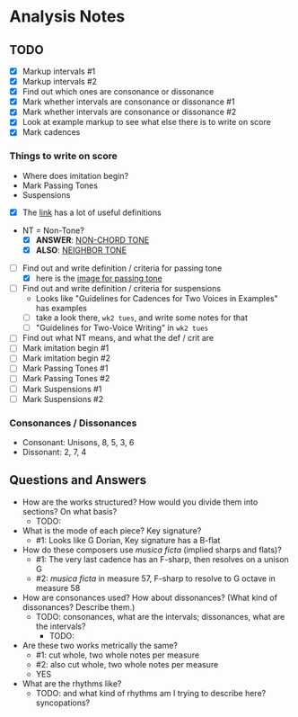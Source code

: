 # Analysis Notes

## TODO

- [x] Markup intervals #1
- [x] Markup intervals #2
- [x] Find out which ones are consonance or dissonance
- [x] Mark whether intervals are consonance or dissonance #1
- [x] Mark whether intervals are consonance or dissonance #2
- [x] Look at example markup to see what else there is to write on score
- [x] Mark cadences

### Things to write on score

- Where does imitation begin?
- Mark Passing Tones
- Suspensions
- [x] The [link](http://openmusictheory.com/embellishingTones.html) has a lot of useful definitions
- NT = Non-Tone?
  - [x] **ANSWER**: [NON-CHORD TONE](https://i.imgur.com/O1siCzX.png)
  - [x] **ALSO**: [NEIGHBOR TONE](https://i.imgur.com/QoytSSq.png)
- [ ] Find out and write definition / criteria for passing tone
  - [x] here is the [image for passing tone](https://i.imgur.com/z3GRNWd.png)
- [ ] Find out and write definition / criteria for suspensions
  - Looks like "Guidelines for Cadences for Two Voices in Examples" has examples
  - [ ] take a look there, `wk2 tues`, and write some notes for that
  - [ ] "Guidelines for Two-Voice Writing" in `wk2 tues`
- [ ] Find out what NT means, and what the def / crit are
- [ ] Mark imitation begin #1
- [ ] Mark imitation begin #2
- [ ] Mark Passing Tones #1
- [ ] Mark Passing Tones #2
- [ ] Mark Suspensions #1
- [ ] Mark Suspensions #2

### Consonances / Dissonances

- Consonant: Unisons, 8, 5, 3, 6
- Dissonant: 2, 7, 4

## Questions and Answers

- How are the works structured? How would you divide them into sections? On what basis?
  - TODO:
- What is the mode of each piece? Key signature?
  - #1: Looks like G Dorian, Key signature has a B-flat
- How do these composers use *musica ficta* (implied sharps and flats)?
  - #1: The very last cadence has an F-sharp, then resolves on a unison G
  - #2: *musica ficta* in measure 57, F-sharp to resolve to G octave in measure 58
- How are consonances used? How about dissonances? (What kind of dissonances? Describe them.)
  - TODO: consonances, what are the intervals; dissonances, what are the intervals?
    - TODO:
- Are these two works metrically the same?
  - #1: cut whole, two whole notes per measure
  - #2: also cut whole, two whole notes per measure
  - YES
- What are the rhythms like?
  - TODO: and what kind of rhythms am I trying to describe here? syncopations?
